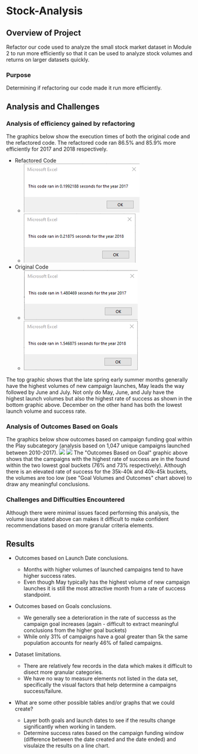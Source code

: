 # Stock-Analysis

## Overview of Project
Refactor our code used to analyze the small stock market dataset in Module 2 to run more efficiently so that it can be used to analyze stock volumes and returns on larger datasets quickly. 
### Purpose
Determining if refactoring our code made it run more efficiently. 
## Analysis and Challenges

### Analysis of efficiency gained by refactoring 
The graphics below show the execution times of both the original code and the refactored code. The refactored code ran 86.5% and 85.9% more efficiently for 2017 and 2018 respectively. 
- Refactored Code
  - ![](Resources/VBA_Challenge_2017.png)
  - ![](Resources/VBA_Challenge_2018.png)
- Original Code
  - ![](Resources/OC_2017.png)
  - ![](Resources/OC_2018.png)
  

The top graphic shows that the late spring early summer months generally have the highest volumes of new campaign launches, May leads the way followed by June and July. Not only do May, June, and July have the highest launch volumes but also the highest rate of success as shown in the bottom graphic above. December on the other hand has both the lowest launch volume and success rate.
### Analysis of Outcomes Based on Goals
The graphics below show outcomes based on campaign funding goal within the Play subcategory (analysis based on 1,047 unique campaigns launched between 2010-2017). 
![](Resources/Outcomes_vs_Goals.png)
![](Resources/Goal_Volumes_and_Outcomes.png)
The "Outcomes Based on Goal" graphic above shows that the campaigns with the highest rate of success are in the found within the two lowest goal buckets (76% and 73% respectively). Although there is an elevated rate of success for the 35k-40k and 40k-45k buckets, the volumes are too low (see "Goal Volumes and Outcomes" chart above) to draw any meaningful conclusions. 
### Challenges and Difficulties Encountered
Although there were minimal issues faced performing this analysis, the volume issue stated above can makes it difficult to make confident recommendations based on more granular criteria elements. 
## Results

- Outcomes based on Launch Date conclusions.
  - Months with higher volumes of launched campaigns tend to have higher success rates. 
  - Even though May typically has the highest volume of new campaign launches it is still the most attractive month from a rate of success standpoint. 

- Outcomes based on Goals conclusions. 
  - We generally see a deterioration in the rate of successs as the campaign goal increases (again - difficult to extract meaningful conclusions from the higher goal buckets)
  - While only 31% of campaigns have a goal greater than 5k the same population accounts for nearly 46% of failed campaigns.  

- Dataset limitations.
  - There are relatively few records in the data which makes it difficult to disect more granular categories. 
  - We have no way to measure elements not listed in the data set, specifically the visual factors that help determine a campaigns success/failure. 
  
- What are some other possible tables and/or graphs that we could create?
  - Layer both goals and launch dates to see if the results change significantly when working in tandem.  
  - Determine success rates based on the campaign funding window (difference between the date created and the date ended) and visulaize the results on a line chart. 
